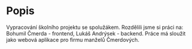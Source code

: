 # Popis
Vypracování školního projektu se spolužákem. Rozdělili jsme si práci na: Bohumil Čmerda - frontend, Lukáš Andrýsek - backend. Práce má sloužit jako webová aplikace pro firmu manželů Čmerdových.
